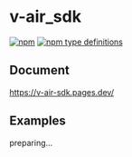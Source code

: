 # v-air_sdk
[![npm](https://img.shields.io/npm/v/%40urth%2Fv-air_sdk?style=flat-square&logo=npm&link=https%3A%2F%2Fwww.npmjs.com%2Fpackage%2F%40urth%2Fv-air_sdk)](https://www.npmjs.com/package/@urth/v-air_sdk)
[![npm type definitions](https://img.shields.io/npm/types/%40urth%2Fv-air_sdk?style=flat-square&logo=typescript&labelColor=white&link=https%3A%2F%2Fgithub.com%2Furth-inc%2Fv-air_sdk%2Fblob%2Fdevelop%2Fbuild%2Findex.d.ts)](https://github.com/urth-inc/v-air_sdk/blob/develop/build/index.d.ts)

## Document
https://v-air-sdk.pages.dev/

## Examples
preparing...